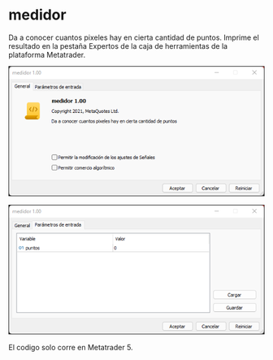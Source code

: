 # medidor

Da a conocer cuantos pixeles hay en cierta cantidad de puntos. Imprime el resultado en la pestaña Expertos de la caja de herramientas de la plataforma Metatrader.

![Esta es una imagen](/img/general.png)

![Esta es una imagen](/img/parametrosEntrada.png)

El codigo solo corre en Metatrader 5.